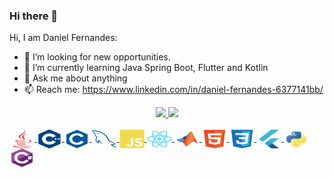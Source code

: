 ### Hi there 👋

<!--
**G3n3z/G3n3z** is a ✨ _special_ ✨ repository because its `README.md` (this file) appears on your GitHub profile.

-->

Hi, I am Daniel Fernandes:

- 🔭 I’m looking for new opportunities.
- 🌱 I’m currently learning Java Spring Boot, Flutter and Kotlin
- 💬 Ask me about anything
- 📫 Reach me: https://www.linkedin.com/in/daniel-fernandes-6377141bb/

<div align="center">
  <a href="https://github.com/G3n3z">
  <img height="180em" src="https://github-readme-stats.vercel.app/api?username=G3n3z&show_icons=true&include_all_commits=true&count_private=true"/>
  <img height="180em" src="https://github-readme-stats.vercel.app/api/top-langs/?username=G3n3z&layout=compact&langs_count=8"/>
</div>

<div style="display: inline_block"><br>
  <img align="center" alt="G3n3z-Java" height="30" width="40" src="https://raw.githubusercontent.com/devicons/devicon/master/icons/java/java-plain.svg">
  <img align="center" alt="G3n3z-C++" height="30" width="40" src="https://raw.githubusercontent.com/devicons/devicon/master/icons/cplusplus/cplusplus-plain.svg">
  <img align="center" alt="G3n3z-C" height="30" width="40" src="https://raw.githubusercontent.com/devicons/devicon/master/icons/c/c-plain.svg">
  <img align="center" alt="G3n3z-mysql" height="30" width="40" src="https://raw.githubusercontent.com/devicons/devicon/master/icons/mysql/mysql-plain.svg">
  <img align="center" alt="G3n3z-Js" height="30" width="40" src="https://raw.githubusercontent.com/devicons/devicon/master/icons/javascript/javascript-plain.svg">
  <img align="center" alt="G3n3z-React" height="30" width="40" src="https://raw.githubusercontent.com/devicons/devicon/master/icons/react/react-original.svg">
   <img align="center" alt="G3n3z-HTML" height="30" width="40" src="https://raw.githubusercontent.com/devicons/devicon/master/icons/matlab/matlab-original.svg">
  <img align="center" alt="G3n3z-HTML" height="30" width="40" src="https://raw.githubusercontent.com/devicons/devicon/master/icons/html5/html5-original.svg">
  <img align="center" alt="G3n3z-CSS" height="30" width="40" src="https://raw.githubusercontent.com/devicons/devicon/master/icons/css3/css3-original.svg">
  <img align="center" alt="G3n3z-Python" height="30" width="40" src="https://raw.githubusercontent.com/devicons/devicon/master/icons/flutter/flutter-original.svg">
  <img align="center" alt="G3n3z-Python" height="30" width="40" src="https://raw.githubusercontent.com/devicons/devicon/master/icons/python/python-original.svg">
  <img align="center" alt="G3n3z-Csharp" height="30" width="40" src="https://raw.githubusercontent.com/devicons/devicon/master/icons/csharp/csharp-original.svg">

</div>
